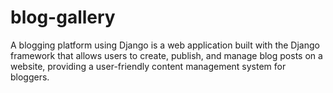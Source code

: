 # blog-gallery
A blogging platform using Django is a web application built with the Django framework that allows users to create, publish, and manage blog posts on a website, providing a user-friendly content management system for bloggers.
